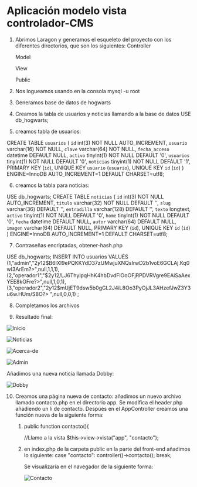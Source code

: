 # Aplicación modelo vista controlador-CMS

1. Abrimos Laragon y generamos el esqueleto del proyecto con los diferentes directorios, que son los siguientes:
   Controller

   Model

   View

   Public

2. Nos logueamos usando en la consola mysql -u root
3. Generamos base de datos de hogwarts
4. Creamos la tabla de usuarios y noticias llamando a la base de datos
USE db_hogwarts;
5. creamos tabla de usuarios:

CREATE TABLE `usuarios` (
  `id` int(3) NOT NULL AUTO_INCREMENT,
  `usuario` varchar(16) NOT NULL,
  `clave` varchar(64) NOT NULL,
  `fecha_acceso` datetime DEFAULT NULL,
  `activo` tinyint(1) NOT NULL DEFAULT '0',
  `usuarios` tinyint(1) NOT NULL DEFAULT '0',
  `noticias` tinyint(1) NOT NULL DEFAULT '1',
  PRIMARY KEY (`id`),
  UNIQUE KEY `usuario` (`usuario`),
  UNIQUE KEY `id` (`id`)
) ENGINE=InnoDB AUTO_INCREMENT=1 DEFAULT CHARSET=utf8;

6. creamos la tabla para noticias:

USE db_hogwarts;
CREATE TABLE `noticias` (
  `id` int(3) NOT NULL AUTO_INCREMENT,
  `titulo` varchar(32) NOT NULL DEFAULT '',
  `slug` varchar(36) DEFAULT '',
  `entradilla` varchar(128) DEFAULT '',
  `texto` longtext,
  `activo` tinyint(1) NOT NULL DEFAULT '0',
  `home` tinyint(1) NOT NULL DEFAULT '0',
  `fecha` datetime DEFAULT NULL,
  `autor` varchar(64) DEFAULT NULL,
  `imagen` varchar(64) DEFAULT NULL,
  PRIMARY KEY (`id`),
  UNIQUE KEY `id` (`id`)
) ENGINE=InnoDB AUTO_INCREMENT=1 DEFAULT CHARSET=utf8;


7. Contraseñas encriptadas, obtener-hash.php

USE db_hogwarts;
INSERT INTO usuarios VALUES
    (1,"admin","$2y$12$B6IXl9ePQKKYdD37zUMwjuXNQsIrwD2b1voE6GCLAj.Kq0wI3ArEm?>",null,1,1,1),
    (2,"operador1","$2y$12$/LJ6ThylpqHhK4hbDvdFlOoOFjRPDVRVgre9EAiSaAexYEE8kOFre?>",null,1,0,1),
    (3,"operador2","$2y$12$mUjET9dsw5b0gGL2J4iL8Oo3PyOjJL3AHzefJwZ3Y3u6w.HUm/S8O?>
",null,0,0,1)
;

8. Completamos los archivos

9. Resultado final:

![Inicio](https://i.ibb.co/rbjQV4Y/Fire-Shot-Capture-003-Noticias-de-Harry-Potter-mvc-test.png)

![Noticias](https://i.ibb.co/M5JL2Pq/Fire-Shot-Capture-005-Noticias-de-Harry-Potter-mvc-test.png)

![Acerca-de](https://i.ibb.co/tLRrKNy/Fire-Shot-Capture-007-Noticias-de-Harry-Potter-mvc-test.png)

![Admin](https://i.ibb.co/LYfGSvF/Fire-Shot-Capture-008-Panel-de-administraci-n-mvc-test.png)

Añadimos una nueva noticia llamada Dobby:

![Dobby](https://i.ibb.co/6Dz49nD/Fire-Shot-Capture-009-Noticias-de-Harry-Potter-mvc-test.png")

10. Creamos una página nueva de contacto: añadimos un nuevo archivo llamado contacto.php en el directorio app. Se modifica el header.php añadiendo  un li de contacto. Despúés en el AppController creamos una función nueva de la siguiente forma: 
    1.  public function contacto(){

        //Llamo a la vista
        $this->view->vista("app", "contacto");
    2. en index.php de la carpeta public en la parte del front-end añadimos lo siguiente:
           case "contacto":
        controller()->contacto();
        break;

        Se visualizaría en el navegador de la siguiente forma:

        ![Contacto](https://i.ibb.co/9n5P6rm/Fire-Shot-Capture-012-Noticias-de-Harry-Potter-mvc-test.png)